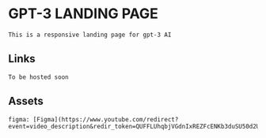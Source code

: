 # GPT-3 LANDING PAGE
    This is a responsive landing page for gpt-3 AI 


## Links
    To be hosted soon

## Assets
    figma: [Figma](https://www.youtube.com/redirect?event=video_description&redir_token=QUFFLUhqbjVGdnIxREZFcENKb3duSU50d2U4Mjg2UEZ3QXxBQ3Jtc0ttLTl1Z1JnR3M1U183VkxKZWJPNXlURC0tU2hhWmdvc0l6UnRSd01uMVBoUlY1WHRTYy1nRnhnek5LSjJVd0tJM0xrZjJNWVlJMFRjdnE3YjB5ZEZyaU5xM1llcHpGaHZQcjBVbjhTUGlGdGVxemZVUQ&q=https%3A%2F%2Fwww.figma.com%2Ffile%2Flz9lLpFHMxHm2odnwM3R0z%2Fgpt3&v=F627pKNUCVQ)